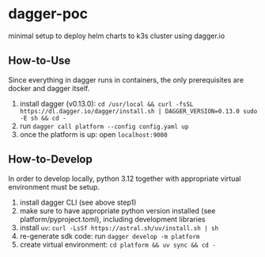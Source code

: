 # dagger-poc
minimal setup to deploy helm charts to k3s cluster using dagger.io

## How-to-Use
Since everything in dagger runs in containers, the only prerequisites are docker and dagger itself.
1. install dagger (v0.13.0): `cd /usr/local && curl -fsSL https://dl.dagger.io/dagger/install.sh | DAGGER_VERSION=0.13.0 sudo -E sh && cd -`
2. run `dagger call platform --config config.yaml up`
3. once the platform is up: open `localhost:9000`

## How-to-Develop
In order to develop locally, python 3.12 together with appropriate virtual environment must be setup.
1. install dagger CLI (see above step1)
2. make sure to have appropriate python version installed (see platform/pyproject.toml), including development libraries
3. install `uv`: `curl -LsSf https://astral.sh/uv/install.sh | sh`
4. re-generate sdk code: run `dagger develop -m platform`
5. create virtual environment: `cd platform && uv sync && cd -`